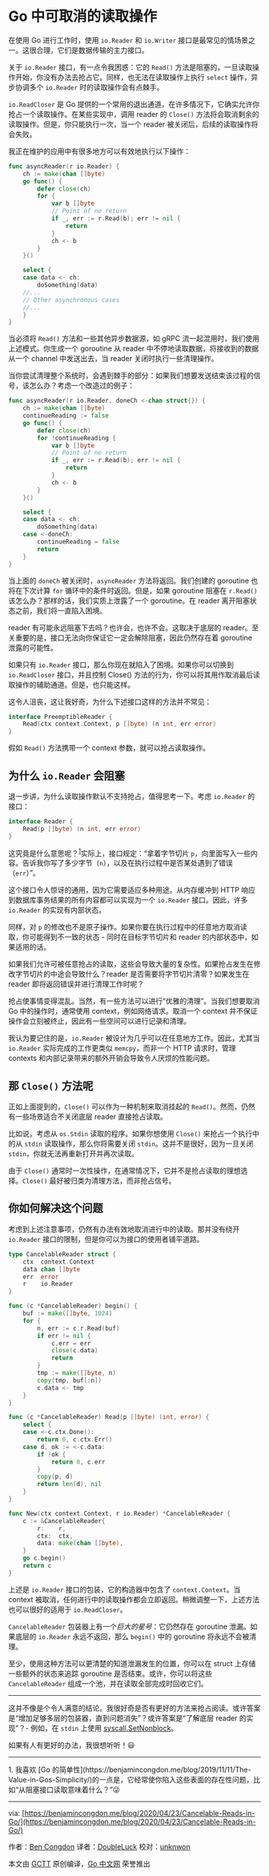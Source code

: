 # Go 中可取消的读取操作

在使用 Go 进行工作时，使用 `io.Reader` 和 `io.Writer` 接口是最常见的情场景之一。这很合理，它们是数据传输的主力接口。

关于 `io.Reader` 接口，有一点令我困惑：它的 `Read()` 方法是阻塞的，一旦读取操作开始，你没有办法去抢占它。同样，也无法在读取操作上执行 `select` 操作，异步协调多个 `io.Reader` 时的读取操作会有点棘手。

`io.ReadCloser` 是 Go 提供的一个常用的退出通道，在许多情况下，它确实允许你抢占一个读取操作。在某些实现中，调用 reader 的 `Close()` 方法将会取消剩余的读取操作。但是，你只能执行一次，当一个 reader 被关闭后，后续的读取操作将会失败。

我正在维护的应用中有很多地方可以有效地执行以下操作：

```go
func asyncReader(r io.Reader) {
    ch := make(chan []byte)
    go func() {
        defer close(ch)
        for {
            var b []byte
            // Point of no return
            if _, err := r.Read(b); err != nil {
                return
            }
            ch <- b
        }
    }()

    select {
    case data <- ch:
        doSomething(data)
    //...
    // Other asynchronous cases
    //...
    }
}
```

当必须将 `Read()` 方法和一些其他异步数据源，如 gRPC 流一起混用时，我们使用上述模式。你生成一个 goroutine 从 reader 中不停地读取数据，将接收到的数据从一个 channel 中发送出去，当 reader 关闭时执行一些清理操作。

当你尝试清理整个系统时，会遇到棘手的部分：如果我们想要发送结束该过程的信号，该怎么办？考虑一个改造过的例子：

```go
func asyncReader(r io.Reader, doneCh <-chan struct{}) {
    ch := make(chan []byte)
    continueReading := false
    go func() {
        defer close(ch)
        for !continueReading {
            var b []byte
            // Point of no return
            if _, err := r.Read(b); err != nil {
                return
            }
            ch <- b
        }
    }()

    select {
    case data <- ch:
        doSomething(data)
    case <-doneCh:
        continueReading = false
        return
    }
}
```

当上面的 `doneCh` 被关闭时，`asyncReader` 方法将返回。我们创建的 goroutine 也将在下次计算 `for` 循环中的条件时返回。但是，如果 goroutine 阻塞在 `r.Read()` 该怎么办？那样的话，我们实质上泄露了一个 goroutine。在 reader 离开阻塞状态之前，我们将一直陷入困境。

reader 有可能永远阻塞下去吗？也许会，也许不会。这取决于底层的 reader。至关重要的是，接口无法向你保证它一定会解除阻塞，因此仍然存在着 goroutine 泄露的可能性。

如果只有 `io.Reader` 接口，那么你现在就陷入了困境。如果你可以切换到 `io.ReadCloser` 接口，并且控制 Close() 方法的行为，你可以将其用作取消最后读取操作的辅助通道。但是，也只能这样。

这令人沮丧，这让我好奇，为什么下述接口这样的方法并不常见：

```go
interface PreemptibleReader {
    Read(ctx context.Context, p []byte) (n int, err error)
}
```

假如 `Read()` 方法携带一个 context 参数，就可以抢占读取操作。

## 为什么 `io.Reader` 会阻塞

退一步讲，为什么读取操作默认不支持抢占，值得思考一下。考虑 `io.Reader` 的接口：

```go
interface Reader {
    Read(p []byte) (n int, err error)
}
```

这究竟是什么意思呢？<sup>[1](#fn1)</sup>实际上，接口规定：“拿着字节切片 `p`，向里面写入一些内容。告诉我你写了多少字节（`n`），以及在执行过程中是否某处遇到了错误（`err`）”。

这个接口令人惊讶的通用，因为它需要适应多种用途。从内存缓冲到 HTTP 响应到数据库事务结果的所有内容都可以实现为一个 `io.Reader` 接口。因此，许多 `io.Reader` 的实现有内部状态。

同样，对 `p` 的修改也不是原子操作。如果你要在执行过程中的任意地方取消读取，你可能得到不一致的状态 - 同时在目标字节切片和 reader 的内部状态中，如果适用的话。

如果我们允许可被任意抢占的读取，这些会导致大量的复杂性。如果抢占发生在修改字节切片的中途会导致什么？reader 是否需要将字节切片清零？如果发生在 reader 即将返回错误并进行清理工作时呢？

抢占使事情变得混乱。当然，有一些方法可以进行“优雅的清理”。当我们想要取消 Go 中的操作时，通常使用 context，例如网络请求。取消一个 context 并不保证操作会立刻被终止，因此有一些空间可以进行记录和清理。

我认为要记住的是，`io.Reader` 被设计为几乎可以在任意地方工作。因此，尤其当 `io.Reader` 实际完成的工作更类似 `memcpy`，而非一个 HTTP 请求时，管理 contexts 和内部记录带来的额外开销会导致令人厌烦的性能问题。

## 那 `Close()` 方法呢

正如上面提到的，`Close()` 可以作为一种机制来取消挂起的 `Read()`。然而，仍然有一些场景适合不关闭底层 reader 直接抢占读取。

比如说，考虑从 `os.Stdin` 读取的程序。如果你想使用 `Close()` 来抢占一个执行中的从 `stdin` 读取操作，那么你将需要关闭 `stdin`。这并不是很好，因为一旦关闭 `stdin`，你就无法再重新打开并再次读取。

由于 `Close()` 通常时一次性操作，在通常情况下，它并不是抢占读取的理想选择。`Close()` 最好被归类为清理方法，而非抢占信号。

## 你如何解决这个问题

考虑到上述注意事项，仍然有办法有效地取消进行中的读取。那并没有绕开 `io.Reader` 接口的限制，但是你可以为接口的使用者铺平道路。

```go
type CancelableReader struct {
    ctx  context.Context
    data chan []byte
    err  error
    r    io.Reader
}

func (c *CancelableReader) begin() {
    buf := make([]byte, 1024)
    for {
        n, err := c.r.Read(buf)
        if err != nil {
            c.err = err
            close(c.data)
            return
        }
        tmp := make([]byte, n)
        copy(tmp, buf[:n])
        c.data <- tmp
    }
}

func (c *CancelableReader) Read(p []byte) (int, error) {
    select {
    case <-c.ctx.Done():
        return 0, c.ctx.Err()
    case d, ok := <-c.data:
        if !ok {
            return 0, c.err
        }
        copy(p, d)
        return len(d), nil
    }
}

func New(ctx context.Context, r io.Reader) *CancelableReader {
    c := &CancelableReader{
        r:    r,
        ctx:  ctx,
        data: make(chan []byte),
    }
    go c.begin()
    return c
}
```

上述是 `io.Reader` 接口的包装，它的构造器中包含了 `context.Context`。当 context 被取消，任何进行中的读取操作都会立即返回。稍微调整一下，上述方法也可以很好的适用于 `io.ReadCloser`。

`CancelableReader` 包装器上有一个*巨大的星号*：它仍然存在 goroutine 泄漏。如果底层的 `io.Reader` 永远不返回，那么 `begin()` 中的 goroutine 将永远不会被清理。

至少，使用这种方法可以更清楚的知道泄漏发生的位置，你可以在 struct 上存储一些额外的状态来追踪 goroutine 是否结束。或许，你可以将这些 `CancelableReader` 组成一个池，并在读取全部完成时回收它们。

---

这并不像是个令人满意的结论。我很好奇是否有更好的方法来抢占阅读。或许答案是“增加足够多层的包装器，直到问题消失”？或许答案是“了解底层 reader 的实现”？- 例如，在 `stdin` 上使用 [syscall.SetNonblock](https://golang.org/pkg/syscall/#SetNonblock)。

如果有人有更好的办法，我很想听听！😃

---

<span id='fn1'>
1. 我喜欢 [Go 的简单性](https://benjamincongdon.me/blog/2019/11/11/The-Value-in-Gos-Simplicity/)的一点是，它经常使你陷入这些表面的存在性问题，比如“从阻塞接口读取意味着什么？”😜
</span>

---
via: [https://benjamincongdon.me/blog/2020/04/23/Cancelable-Reads-in-Go/](https://benjamincongdon.me/blog/2020/04/23/Cancelable-Reads-in-Go/)

作者：[Ben Congdon](https://benjamincongdon.me/)
译者：[DoubleLuck](https://github.com/doubleluck)
校对：[unknwon](https://github.com/unknwon)

本文由 [GCTT](https://github.com/studygolang/GCTT) 原创编译，[Go 中文网](https://studygolang.com/) 荣誉推出
